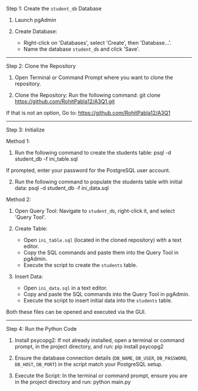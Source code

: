 Step 1: Create the `student_db` Database

1. Launch pgAdmin

2. Create Database: 
    - Right-click on 'Databases', select 'Create', then 'Database…'.
    - Name the database `student_db` and click 'Save'.

----------------------------------------------------

Step 2: Clone the Repository

1. Open Terminal or Command Prompt where you want to clone the repository.

2. Clone the Repository: Run the following command: git clone https://github.com/RohitPabla12/A3Q1.git

If that is not an option, Go to: https://github.com/RohitPabla12/A3Q1
   
------------------------------------------------------------

Step 3: Initialize

Method 1:

1. Run the following command to create the students table: psql -d student_db -f ini_table.sql

If prompted, enter your password for the PostgreSQL user account.


2. Run the following command to populate the students table with initial data: psql -d student_db -f ini_data.sql


Method 2:

1. Open Query Tool: Navigate to `student_db`, right-click it, and select 'Query Tool'.

2. Create Table:
    - Open `ini_table.sql` (located in the cloned repository) with a text editor.
    - Copy the SQL commands and paste them into the Query Tool in pgAdmin.
    - Execute the script to create the `students` table.

3. Insert Data:
    - Open `ini_data.sql` in a text editor.
    - Copy and paste the SQL commands into the Query Tool in pgAdmin.
    - Execute the script to insert initial data into the `students` table.

Both these files can be opened and executed via the GUI.

----------------------------------

Step 4: Run the Python Code

1. Install psycopg2: If not already installed, open a terminal or command prompt, in the project directory, and run: pip install psycopg2
   
2. Ensure the database connection details (`DB_NAME`, `DB_USER`, `DB_PASSWORD`, `DB_HOST`, `DB_PORT`) in the script match your PostgreSQL setup.

3. Execute the Script: In the terminal or command prompt, ensure you are in the project directory and run: python main.py
